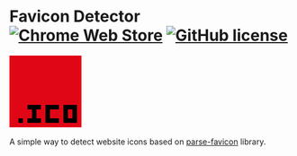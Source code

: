 # Favicon Detector [![Chrome Web Store](https://img.shields.io/chrome-web-store/v/jlfeffjhgmgblofcgpbgpkkhfniipejm.svg?maxAge=86400)](https://chrome.google.com/webstore/detail/favicon-detector/jlfeffjhgmgblofcgpbgpkkhfniipejm) [![GitHub license](https://img.shields.io/badge/license-MIT-blue.svg)](https://raw.githubusercontent.com/BlackGlory/favicon-detector/master/LICENSE)

[![favicon-detector](https://raw.githubusercontent.com/BlackGlory/favicon-detector/master/src/assets/images/icon-128.png)](https://chrome.google.com/webstore/detail/favicon-detector/jlfeffjhgmgblofcgpbgpkkhfniipejm)

A simple way to detect website icons based on [parse-favicon](https://github.com/BlackGlory/parse-favicon) library.
